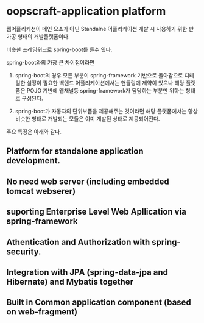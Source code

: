 # oopscraft-application platform
웹어플리케션이 메인 요소가 아닌 Standalne 어플리케이션 개발 시 사용하기 위한 반가공 형태의 개발플랫폼이다.

비슷한 프레임워크로 spring-boot를 들수 잇다.

spring-boot와의 가장 큰 차이점이라면

1. spring-boot의 경우 모든 부분이 spring-framework 기반으로 돌아감으로 디테일한 설정이 필요한 백엔드 어플리케이션에서는 핸들링에 제약이 있으나 해당 플랫폼은 POJO 기반에 웹채널등 spring-framework가 담당하는 부분만 위하는 형태로 구성된다.

2. spring-boot가 자동자의 단위부품을 제공해주는 것이라면 해당 플랫폼에서는 항상 비슷한 형태로 개발되는 모듈은 이미 개발된 상태로 제공되어진다.

주요 특징은 아래와 같다.

## Platform for standalone application development.

## No need web server (including embedded tomcat webserer)

## suporting Enterprise Level Web Apllication via spring-framework

## Athentication and Authorization with spring-security.

## Integration with JPA (spring-data-jpa and Hibernate) and  Mybatis together

## Built in Common application component (based on web-fragment)


